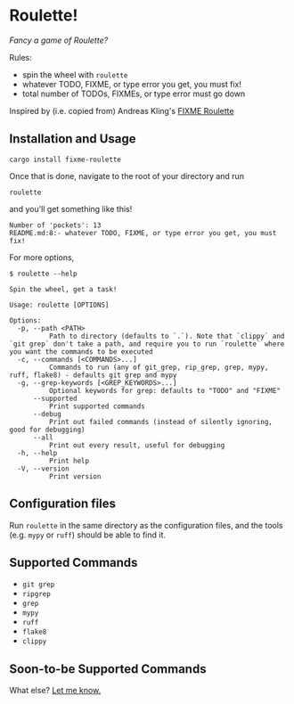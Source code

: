 # Roulette!

*Fancy a game of Roulette?*

Rules:

- spin the wheel with `roulette`
- whatever TODO, FIXME, or type error you get, you must fix!
- total number of TODOs, FIXMEs, or type error must go down

Inspired by (i.e. copied from) Andreas Kling's [FIXME Roulette](https://www.youtube.com/watch?v=fk0EMHevbPs&list=PLMOpZvQB55bdRLT1IY-QD_U4DVp8NDeHo&index=1)

## Installation and Usage

```console
cargo install fixme-roulette
```

Once that is done, navigate to the root of your directory and run

```console
roulette
```

and you'll get something like this!

```console
Number of 'pockets': 13
README.md:8:- whatever TODO, FIXME, or type error you get, you must fix!
```

For more options,

```console
$ roulette --help

Spin the wheel, get a task!

Usage: roulette [OPTIONS]

Options:
  -p, --path <PATH>
          Path to directory (defaults to `.`). Note that `clippy` and `git grep` don't take a path, and require you to run `roulette` where you want the commands to be executed
  -c, --commands [<COMMANDS>...]
          Commands to run (any of git_grep, rip_grep, grep, mypy, ruff, flake8) - defaults git grep and mypy
  -g, --grep-keywords [<GREP_KEYWORDS>...]
          Optional keywords for grep: defaults to "TODO" and "FIXME"
      --supported
          Print supported commands
      --debug
          Print out failed commands (instead of silently ignoring, good for debugging)
      --all
          Print out every result, useful for debugging
  -h, --help
          Print help
  -V, --version
          Print version
```

## Configuration files

Run `roulette` in the same directory as the configuration files, and the tools (e.g. `mypy` or `ruff`) should be able to find it.

## Supported Commands

- `git grep`
- `ripgrep`
- `grep`
- `mypy`
- `ruff`
- `flake8`
- `clippy`

## Soon-to-be Supported Commands

What else? [Let me know.](https://github.com/Axel-Jacobsen/roulette/issues)
